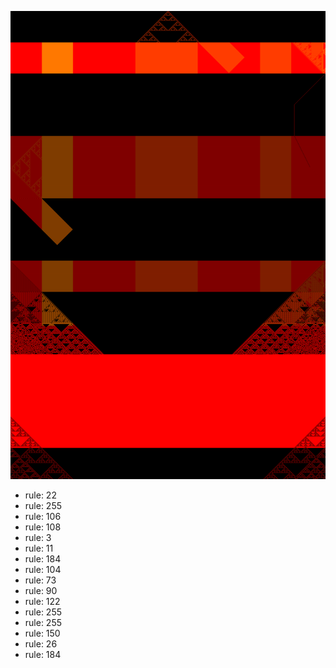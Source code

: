 ![photo](./output.png) 
 * rule: 22
* rule: 255
* rule: 106
* rule: 108
* rule: 3
* rule: 11
* rule: 184
* rule: 104
* rule: 73
* rule: 90
* rule: 122
* rule: 255
* rule: 255
* rule: 150
* rule: 26
* rule: 184

